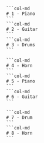 ````col
```col-md
# 1 - Piano
```
```col-md
# 2 - Guitar
```
```col-md
# 3 - Drums
```
````
````col
```col-md
# 4 - Horn
```
```col-md
# 5 - Piano
```
```col-md
# 6 - Guitar
```
````
````col
```col-md
# 7 - Drum
```
```col-md
# 8 - Horn
```
````